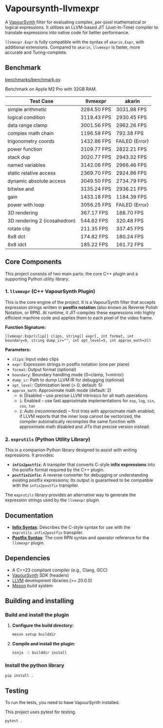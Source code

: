 # Vapoursynth-llvmexpr

A [VapourSynth](https://www.vapoursynth.com/) filter for evaluating complex, per-pixel mathematical or logical expressions. It utilizes an LLVM-based JIT (Just-In-Time) compiler to translate expressions into native code for better performance.

`llvmexpr.Expr` is fully compatible with the syntax of `akarin.Expr`, with additional extensions. Compared to `akarin`, `llvmexpr` is faster, more accurate and Turing-complete.

## Benchmark

[benchmarks/benchmark.py](benchmarks/benchmark.py)

Benchmark on Apple M2 Pro with 32GB RAM.

| Test Case | llvmexpr | akarin |
|---|---|---|
| simple arithmetic | 3284.50 FPS | 3031.98 FPS |
| logical condition | 3119.43 FPS | 2930.45 FPS |
| data range clamp | 3001.56 FPS | 2962.26 FPS |
| complex math chain | 1196.58 FPS | 792.38 FPS |
| trigonometry coords | 1432.86 FPS | FAILED (Error) |
| power function | 3109.77 FPS | 2822.21 FPS |
| stack dup | 3020.77 FPS | 2943.32 FPS |
| named variables | 3142.06 FPS | 2966.46 FPS |
| static relative access | 2369.70 FPS | 2924.86 FPS |
| dynamic absolute access | 3049.50 FPS | 2734.79 FPS |
| bitwise and | 3135.24 FPS | 2936.21 FPS |
| gain | 1433.18 FPS | 1184.39 FPS |
| power with loop | 3056.25 FPS | FAILED (Error) |
| 3D rendering | 367.17 FPS | 188.70 FPS |
| 3D rendering 2 (icosahedron) | 544.62 FPS | 320.48 FPS |
| rotate clip | 211.35 FPS | 337.45 FPS |
| 8x8 dct | 174.82 FPS | 180.24 FPS |
| 8x8 idct | 185.22 FPS | 161.72 FPS |

## Core Components

This project consists of two main parts: the core C++ plugin and a supporting Python utility library.

### 1. `llvmexpr` (C++ VapourSynth Plugin)

This is the core engine of the project. It is a VapourSynth filter that accepts expression strings written in **postfix notation** (also known as Reverse Polish Notation, or RPN). At runtime, it JIT-compiles these expressions into highly efficient machine code and applies them to each pixel of the video frame.

**Function Signature:**
```
llvmexpr.Expr(clip[] clips, string[] expr[, int format, int boundary=0, string dump_ir="", int opt_level=5, int approx_math=2])
```

**Parameters:**
- `clips`: Input video clips
- `expr`: Expression strings in postfix notation (one per plane)
- `format`: Output format (optional)
- `boundary`: Boundary handling mode (0=clamp, 1=mirror)
- `dump_ir`: Path to dump LLVM IR for debugging (optional)
- `opt_level`: Optimization level (> 0, default: 5)
- `approx_math`: Approximate math mode (default: 2)
  - `0`: Disabled – use precise LLVM intrinsics for all math operations
  - `1`: Enabled – use fast approximate implementations for `exp`, `log`, `sin`, `cos`, `tan`
  - `2`: Auto (recommended) – first tries with approximate math enabled; if LLVM reports that the inner loop cannot be vectorized, the compiler automatically recompiles the same function with approximate math disabled and JITs that precise version instead.

### 2. `exprutils` (Python Utility Library)

This is a companion Python library designed to assist with writing expressions. It provides:

*   **`infix2postfix`**: A transpiler that converts C-style **infix expressions** into the postfix format required by the C++ plugin.
*   **`postfix2infix`**: A reverse converter for debugging or understanding existing postfix expressions; Its output is guaranteed to be compatible with the `infix2postfix` transpiler.

The `exprutils` library provides an alternative way to generate the expression strings used by the `llvmexpr` plugin.

## Documentation

*   **[Infix Syntax](docs/infix.md)**: Describes the C-style syntax for use with the `exprutils.infix2postfix` transpiler.
*   **[Postfix Syntax](docs/postfix.md)**: The core RPN syntax and operator reference for the `llvmexpr` plugin.

## Dependencies

*   A C++23 compliant compiler (e.g., Clang, GCC)
*   [VapourSynth](https://www.vapoursynth.com/) SDK (headers)
*   [LLVM](https://llvm.org/) development libraries (>= 20.0.0)
*   [Meson](https://mesonbuild.com/) build system

## Building and installing

### Build and install the plugin

1.  **Configure the build directory:**
    ```sh
    meson setup builddir
    ```

2.  **Compile and install the plugin:**
    ```sh
    ninja -C builddir install
    ```

### Install the python library

```sh
pip install .
```

## Testing

To run the tests, you need to have VapourSynth installed.

This project uses pytest for testing.

```sh
pytest .
```